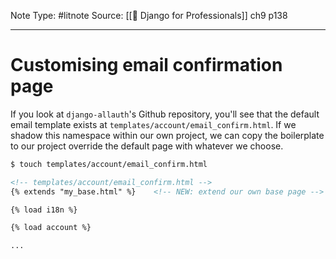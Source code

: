 Note Type: #litnote
Source: [[📖 Django for Professionals]] ch9 p138

---
# Customising email confirmation page
If you look at `django-allauth`'s Github repository, you'll see that the default email template exists at `templates/account/email_confirm.html`. If we shadow this namespace within our own project, we can copy the boilerplate to our project override the default page with whatever we choose.
```bash
$ touch templates/account/email_confirm.html
```

```HTML
<!-- templates/account/email_confirm.html -->
{% extends "my_base.html" %}	<!-- NEW: extend our own base page -->

{% load i18n %}

{% load account %}

...
```